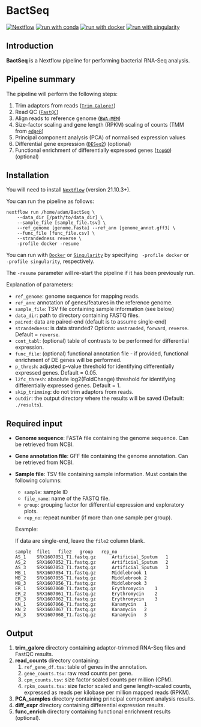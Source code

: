 # BactSeq

[![Nextflow](https://img.shields.io/badge/nextflow%20DSL2-%E2%89%A521.10.3-23aa62.svg?labelColor=000000)](https://www.nextflow.io/)
[![run with conda](http://img.shields.io/badge/run%20with-conda-3EB049?labelColor=000000&logo=anaconda)](https://docs.conda.io/en/latest/)
[![run with docker](https://img.shields.io/badge/run%20with-docker-0db7ed?labelColor=000000&logo=docker)](https://www.docker.com/)
[![run with singularity](https://img.shields.io/badge/run%20with-singularity-1d355c.svg?labelColor=000000)](https://sylabs.io/docs/)

## Introduction

**BactSeq** is a Nextflow pipeline for performing bacterial RNA-Seq analysis.

## Pipeline summary

The pipeline will perform the following steps:

1. Trim adaptors from reads ([`Trim Galore!`](https://www.bioinformatics.babraham.ac.uk/projects/trim_galore/))
2. Read QC ([`FastQC`](https://www.bioinformatics.babraham.ac.uk/projects/fastqc/))
3. Align reads to reference genome ([`BWA-MEM`](https://github.com/lh3/bwa/))
4. Size-factor scaling and gene length (RPKM) scaling of counts (TMM from [`edgeR`](http://bioconductor.org/packages/release/bioc/html/edgeR.html))
5. Principal component analysis (PCA) of normalised expression values
6. Differential gene expression ([`DESeq2`](https://bioconductor.org/packages/release/bioc/html/DESeq2.html)) (optional)
6. Functional enrichment of differentially expressed genes ([`topGO`](https://bioconductor.org/packages/release/bioc/html/topGO.html)) (optional)


## Installation

You will need to install [`Nextflow`](https://www.nextflow.io/) (version 21.10.3+).

You can run the pipeline as follows:

    nextflow run /home/adam/BactSeq \
        --data_dir [/path/to/data_dir] \
        --sample_file [sample_file.tsv] \
        --ref_genome [genome.fasta] --ref_ann [genome_annot.gff3] \
        --func_file [func_file.csv] \
        --strandedness reverse \
        -profile docker -resume

You can run with [`Docker`](https://www.docker.com/) or [`Singularity`](https://sylabs.io/guides/3.5/user-guide/introduction.html) by specifying ` -profile docker` or ` -profile singularity`, respectively.

The `-resume` parameter will re-start the pipeline if it has been previously run.

Explanation of parameters:
- `ref_genome`: genome sequence for mapping reads.
- `ref_ann`: annotation of genes/features in the reference genome.
- `sample_file`: TSV file containing sample information (see below)
- `data_dir`: path to directory containing FASTQ files.
- `paired`: data are paired-end (default is to assume single-end)
- `strandedness`: is data stranded? Options: `unstranded`, `forward`, `reverse`. Default = `reverse`.
- `cont_tabl`: (optional) table of contrasts to be performed for differential expression.
- `func_file`: (optional) functional annotation file - if provided, functional enrichment of DE genes will be performed.
- `p_thresh`: adjusted p-value threshold for identifying differentially expressed genes. Default = 0.05.
- `l2fc_thresh`: absolute log2(FoldChange) threshold for identifying differentially expressed genes. Default = 1.
- `skip_trimming`: do not trim adaptors from reads.
- `outdir`: the output directory where the results will be saved (Default: `./results`).


## Required input

- __Genome sequence__: FASTA file containing the genome sequence. Can be retrieved from NCBI.
- __Gene annotation file__: GFF file containing the genome annotation. Can be retrieved from NCBI.
- __Sample file__: TSV file containing sample information. Must contain the following columns:
  - `sample`: sample ID
  - `file_name`: name of the FASTQ file.
  - `group`: grouping factor for differential expression and exploratory plots.
  - `rep_no`: repeat number (if more than one sample per group).

  Example:

  If data are single-end, leave the `file2` column blank.

    ```console
    sample	file1   file2	group	rep_no
    AS_1	SRX1607051_T1.fastq.gz	    Artificial_Sputum	1
    AS_2	SRX1607052_T1.fastq.gz	    Artificial_Sputum	2
    AS_3	SRX1607053_T1.fastq.gz	    Artificial_Sputum	3
    MB_1	SRX1607054_T1.fastq.gz	    Middlebrook	1
    MB_2	SRX1607055_T1.fastq.gz	    Middlebrook	2
    MB_3	SRX1607056_T1.fastq.gz	    Middlebrook	3
    ER_1	SRX1607060_T1.fastq.gz	    Erythromycin	1
    ER_2	SRX1607061_T1.fastq.gz	    Erythromycin	2
    ER_3	SRX1607062_T1.fastq.gz	    Erythromycin	3
    KN_1	SRX1607066_T1.fastq.gz	    Kanamycin	1
    KN_2	SRX1607067_T1.fastq.gz	    Kanamycin	2
    KN_3	SRX1607068_T1.fastq.gz	    Kanamycin	3
    ```

## Output

1. __trim_galore__ directory containing adaptor-trimmed RNA-Seq files and FastQC results.
2. __read_counts__ directory containing:
    1. `ref_gene_df.tsv`: table of genes in the annotation.
    2. `gene_counts.tsv`: raw read counts per gene.
    3. `cpm_counts.tsv`: size factor scaled counts per million (CPM).
    4. `rpkm_counts.tsv`: size factor scaled and gene length-scaled counts, expressed as reads per kilobase per million mapped reads (RPKM).
3. __PCA_samples__ directory containing principal component analysis results.
4. __diff_expr__ directory containing differential expression results.
5. __func_enrich__ directory containing functional enrichment results (optional).
